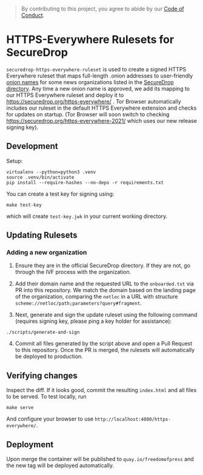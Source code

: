 > By contributing to this project, you agree to abide by our [Code of Conduct](https://github.com/freedomofpress/.github/blob/main/CODE_OF_CONDUCT.md).

# HTTPS-Everywhere Rulesets for SecureDrop

`securedrop-https-everywhere-ruleset` is used to create a signed HTTPS Everywhere ruleset that maps full-length .onion addresses to user-friendly [onion names](https://securedrop.org/faq/getting-onion-name-your-securedrop/) for some news organizations listed in the [SecureDrop directory](https://securedrop.org/directory/). Any time a new onion name is approved, we add its mapping to our HTTPS Everywhere ruleset and deploy it to https://securedrop.org/https-everywhere/ . Tor Browser automatically includes our ruleset in the default HTTPS Everywhere extension and checks for updates on startup. (Tor Browser will soon switch to checking https://securedrop.org/https-everywhere-2021/ which uses our new release signing key).

## Development

Setup:

```
virtualenv --python=python3 .venv
source .venv/bin/activate
pip install --require-hashes --no-deps -r requirements.txt
```

You can create a test key for signing using:

```
make test-key
```

which will create `test-key.jwk` in your current working directory.

## Updating Rulesets

### Adding a new organization

1. Ensure they are in the official SecureDrop directory. If they are not, go through the IVF process with the organization.

2. Add their domain name and the requested URL to the `onboarded.txt` via PR into this repository. We match the domain based on the landing page of the organization, comparing the `netloc` in a URL with structure `scheme://netloc/path;parameters?query#fragment`.

3. Next, generate and sign the update ruleset using the following command (requires signing key, please ping a key holder for assistance):

```
./scripts/generate-and-sign
```

4. Commit all files generated by the script above and open a Pull Request to this repository. Once the PR is merged, the rulesets will automatically be deployed to production.

## Verifying changes

Inspect the diff. If it looks good, commit the resulting `index.html` and all files to be served. To test locally, run

    make serve

And configure your browser to use `http://localhost:4080/https-everywhere/`.

## Deployment

Upon merge the container will be published to `quay.io/freedomofpress` and the new tag will be deployed automatically.
